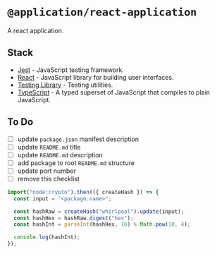 # `@application/react-application`

A react application.

## Stack

- [Jest](https://facebook.github.io/jest/) - JavaScript testing framework.
- [React](https://facebook.github.io/react/) - JavaScript library for building user interfaces.
- [Testing Library](https://testing-library.com/) - Testing utilities.
- [TypeScript](https://www.typescriptlang.org/) - A typed superset of JavaScript that compiles to plain JavaScript.

## To Do

- [ ] update `package.json` manifest description
- [ ] update `README.md` title
- [ ] update `README.md` description
- [ ] add package to root `README.md` structure
- [ ] update port number
- [ ] remove this checklist

```typescript
import("node:crypto").then(({ createHash }) => {
  const input = "<package.name>";

  const hashRaw = createHash("whirlpool").update(input);
  const hashHex = hashRaw.digest("hex");
  const hashInt = parseInt(hashHex, 16) % Math.pow(10, 4);

  console.log(hashInt);
});
```
